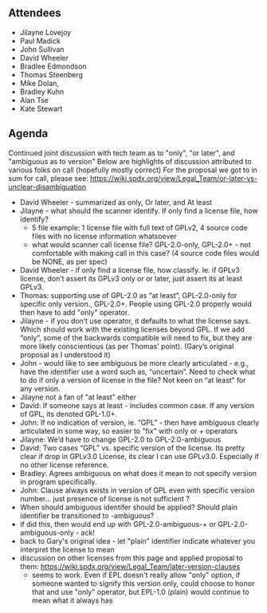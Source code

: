 ## Attendees

  - Jilayne Lovejoy
  - Paul Madick
  - John Sullivan
  - David Wheeler
  - Bradlee Edmondson
  - Thomas Steenberg
  - Mike Dolan,
  - Bradley Kuhn
  - Alan Tse
  - Kate Stewart

## Agenda

Continued joint discussion with tech team as to "only", "or later", and
"ambiguous as to version" Below are highlights of discussion attributed
to various folks on call (hopefully mostly correct) For the proposal we
got to in sum for call, please see:
<https://wiki.spdx.org/view/Legal_Team/or-later-vs-unclear-disambiguation>

  - David Wheeler - summarized as only, Or later, and At least
  - Jilayne - what should the scanner identify. If only find a license
    file, how identify?
      - 5 file example: 1 license file with full text of GPLv2, 4 source
        code files with no license information whatsoever
      - what would scanner call license file? GPL-2.0-only, GPL-2.0+ -
        not comfortable with making call in this case? (4 source code
        files would be NONE, as per spec)
  - David Wheeler - if only find a license file, how classify. Ie. if
    GPLv3 license, don’t assert its GPLv3 only or or later, just assert
    its at least GPLv3.
  - Thomas: supporting use of GPL-2.0 as “at least”, GPL-2.0-only for
    specific only version., GPL-2.0+. People using GPL-2.0 properly
    would then have to add "only" operator.
  - Jilayne - if you don’t use operator, it defaults to what the license
    says. Which should work with the existing licenses beyond GPL. If we
    add “only”, some of the backwards compatible will need to fix, but
    they are more likely conscientious (as per Thomas' point). (Gary’s
    original proposal as I understood it)
  - John - would like to see ambiguous be more clearly articulated -
    e.g., have the identifier use a word such as, “uncertain”. Need to
    check what to do if only a version of license in the file? Not keen
    on “at least” for any version.
  - Jilayne not a fan of "at least" either
  - David: If someone says at least - includes common case. If any
    version of GPL, its denoted GPL-1.0+.
  - John: If no indication of version, ie. “GPL” - then have ambiguous
    clearly articulated in some way, so easier to "fix" with only or +
    operators
  - Jilayne: We’d have to change GPL-2.0 to GPL-2.0-ambiguous
  - David: Two cases “GPL” vs. specific version of the license. Its
    pretty clear if drop in GPLv3.0 License, its clear I can use
    GPLv3.0. Especially if no other license reference.
  - Bradley: Agrees ambiguous on what does it mean to not specify
    version in program specifically.
  - John: Clause always exists in version of GPL even with specific
    version number… just presence of license is not sufficient ?
  - When should ambiguous identifer should be applied? Should plain
    identifier be transitioned to -ambiguous?
  - if did this, then would end up with GPL-2.0-ambiguous-+ or
    GPL-2.0-ambiguous-only - ack\!
  - back to Gary's original idea - let "plain" identifier indicate
    whatever you interpret the license to mean
  - discussion on other licenses from this page and applied proposal to
    them: <https://wiki.spdx.org/view/Legal_Team/later-version-clauses>
    - seems to work. Even if EPL doesn't really allow "only" option, if
    someone wanted to signify this version only, could choose to honor
    that and use "only" operator, but EPL-1.0 (plain) would continue to
    mean what it always has
